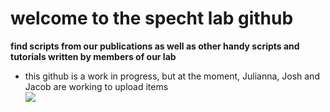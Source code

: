 # welcome to the specht lab github

**find scripts from our publications as well as other handy scripts and tutorials written by members of our lab** <br>
- this github is a work in progress, but at the moment, Julianna, Josh and Jacob are working to upload items <br>
![](https://bpb-us-e1.wpmucdn.com/blogs.cornell.edu/dist/9/7729/files/2023/12/IMG_0379-1-670x250.jpeg)
